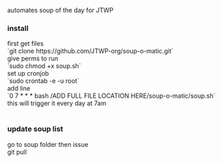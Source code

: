 automates soup of the day for JTWP 

<h3>install </h3>
first get files<br>
`git clone https://github.com/JTWP-org/soup-o-matic.git`<br>
give perms to run <br>
`sudo chmod +x soup.sh`<br>
set up cronjob <br>
`sudo crontab -e -u root`<br>
add line <br>
`0 7 * * * bash /ADD FULL FILE LOCATION HERE/soup-o-matic/soup.sh`<br>
this will trigger it every day at 7am <br><br>




<h3>update soup list</h3> 
go to soup folder then issue <br>
git pull<br>

